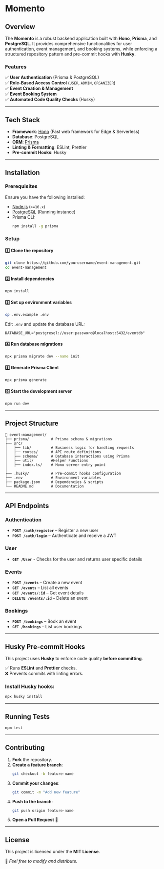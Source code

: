 # Momento

## Overview
The **Momento** is a robust backend application built with **Hono**, **Prisma**, and **PostgreSQL**. It provides comprehensive functionalities for user authentication, event management, and booking systems, while enforcing a structured repository pattern and pre-commit hooks with **Husky**.

### Features
✅ **User Authentication** (Prisma & PostgreSQL)  
✅ **Role-Based Access Control** (`USER`, `ADMIN`, `ORGANIZER`)  
✅ **Event Creation & Management**  
✅ **Event Booking System**  
✅ **Automated Code Quality Checks** (Husky)  

---

## Tech Stack
- **Framework**: [Hono](https://hono.dev/) (Fast web framework for Edge & Serverless)
- **Database**: PostgreSQL
- **ORM**: [Prisma](https://www.prisma.io/)
- **Linting & Formatting**: ESLint, Prettier
- **Pre-commit Hooks**: Husky

---

## Installation

### Prerequisites
Ensure you have the following installed:
- [Node.js](https://nodejs.org/) (`>=16.x`)
- [PostgreSQL](https://www.postgresql.org/) (Running instance)
- Prisma CLI:
  ```bash
  npm install -g prisma
  ```

### Setup
#### 1️⃣ Clone the repository
```bash
git clone https://github.com/yourusername/event-management.git
cd event-management
```

#### 2️⃣ Install dependencies
```bash
npm install
```

#### 3️⃣ Set up environment variables
```bash
cp .env.example .env
```
Edit `.env` and update the database URL:
```env
DATABASE_URL="postgresql://user:password@localhost:5432/eventdb"
```

#### 4️⃣ Run database migrations
```bash
npx prisma migrate dev --name init
```

#### 5️⃣ Generate Prisma Client
```bash
npx prisma generate
```

#### 6️⃣ Start the development server
```bash
npm run dev
```

---

## Project Structure
```
📂 event-management/
├── prisma/          # Prisma schema & migrations
├── src/
│   ├── lib/         # Business logic for handling requests
│   ├── routes/      # API route definitions
│   ├── schema/      # Database interactions using Prisma
│   ├── util/        #Helper Functions
│   ├── index.ts/    # Hono server entry point
│   
├── .husky/          # Pre-commit hooks configuration
├── .env             # Environment variables
├── package.json     # Dependencies & scripts
└── README.md        # Documentation
```

---

## API Endpoints
### Authentication
- **`POST /auth/register`** – Register a new user
- **`POST /auth/login`** – Authenticate and receive a JWT

### User
- **`GET /User`** - Checks for the user and returns user specific details

###  Events
- **`POST /events`** – Create a new event 
- **`GET /events`** – List all events
- **`GET /events/:id`** – Get event details
- **`DELETE /events/:id`** – Delete an event

###  Bookings
- **`POST /bookings`** – Book an event
- **`GET /bookings`** – List user bookings

---

## Husky Pre-commit Hooks
This project uses **Husky** to enforce code quality **before committing**.

✅ Runs **ESLint** and **Prettier** checks.  
❌ Prevents commits with linting errors.  

### Install Husky hooks:
```bash
npx husky install
```

---

## Running Tests
```bash
npm test
```

---

## Contributing
1. **Fork** the repository.
2. **Create a feature branch**:  
   ```bash
   git checkout -b feature-name
   ```
3. **Commit your changes**:  
   ```bash
   git commit -m "Add new feature"
   ```
4. **Push to the branch**:  
   ```bash
   git push origin feature-name
   ```
5. **Open a Pull Request** 🚀

---

## License
This project is licensed under the **MIT License**.

📜 _Feel free to modify and distribute._

